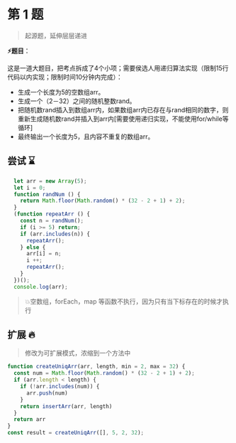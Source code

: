 # 第 1 题

> 起源题，延伸层层递进

**⚡题目**：

这是一道大题目，把考点拆成了4个小项；需要侯选人用递归算法实现（限制15行代码以内实现；限制时间10分钟内完成）：

- 生成一个长度为5的空数组arr。
- 生成一个（2－32）之间的随机整数rand。
- 把随机数rand插入到数组arr内，如果数组arr内已存在与rand相同的数字，则重新生成随机数rand并插入到arr内[需要使用递归实现，不能使用for/while等循环]
- 最终输出一个长度为5，且内容不重复的数组arr。

## 尝试 ⌛

```js
  let arr = new Array(5);
  let i = 0;
  function randNum () {
    return Math.floor(Math.random() * (32 - 2 + 1) + 2);
  }
  (function repeatArr () {
    const n = randNum();
    if (i >= 5) return;
    if (arr.includes(n)) {
      repeatArr();
    } else {
      arr[i] = n;
      i ++;
      repeatArr();
    }
  })();
  console.log(arr);
```

> 💥空数组，forEach，map 等函数不执行，因为只有当下标存在的时候才执行

## 扩展 🔥

> 修改为可扩展模式，浓缩到一个方法中

```js
function createUniqArr(arr, length, min = 2, max = 32) {
  const num = Math.floor(Math.random() * (32 - 2 + 1) + 2);
  if (arr.length < length) {
    if (!arr.includes(num)) {
      arr.push(num)
    }
    return insertArr(arr, length)
  }
  return arr
}
const result = createUniqArr([], 5, 2, 32);
```
